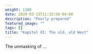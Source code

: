 ```yaml
---
weight: 1100
date: 2020-03-13T11:15:58-04:00
description: "Poorly prepared"
featured_image: ""
tags: []
title: "Kapitel XI: The old, old West"
---
```


The unmasking of ...
